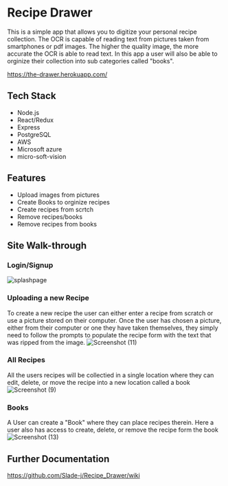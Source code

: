 # Recipe Drawer

This is a simple app that allows you to digitize your personal recipe collection. The OCR is capable of reading text from pictures taken from smartphones or pdf images. 
The higher the quality image, the more accurate the OCR is able to read text. In this app a user will also be able to orginize their collection into sub categories called "books".

https://the-drawer.herokuapp.com/

## Tech Stack
   - Node.js
   - React/Redux
   - Express   
   - PostgreSQL
   - AWS
   - Microsoft azure
   - micro-soft-vision

## Features
   - Upload images from pictures
   - Create Books to orginize recipes
   - Create recipes from scrtch
   - Remove recipes/books
   - Remove recipes from books

## Site Walk-through

### Login/Signup
![splashpage](https://user-images.githubusercontent.com/74396674/121299586-44953200-c8bb-11eb-8ae4-5280124d58e4.PNG)

### Uploading a new Recipe
To create a new recipe the user can either enter a recipe from scratch or use a picture stored on their computer.
Once the user has chosen a picture, either from their computer or one they have taken themselves, they simply need to follow the 
prompts to populate the recipe form with the text that was ripped from the image.
![Screenshot (11)](https://user-images.githubusercontent.com/73794462/121971565-3c634980-cd36-11eb-8e8e-fe1ad61a9624.png)


### All Recipes
All the users recipes will be collectied in a single location where they can edit, delete, or move the recipe into a new location called a book
![Screenshot (9)](https://user-images.githubusercontent.com/73794462/121971736-af6cc000-cd36-11eb-9287-e1d2fcd1c124.png)


### Books
A User can create a "Book" where they can place recipes therein. Here a user also has access to create, delete, or remove the recipe form the book
![Screenshot (13)](https://user-images.githubusercontent.com/73794462/121971874-04a8d180-cd37-11eb-9cce-3f1b952a47b4.png)


## Further Documentation
https://github.com/Slade-j/Recipe_Drawer/wiki

